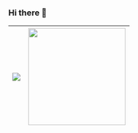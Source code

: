 ### Hi there 👋
<!---
[![Yash's GitHub stats](https://github-readme-stats.vercel.app/api?username=yashgoyal2802)](https://github.com/anuraghazra/github-readme-stats)
[![Top Langs](https://github-readme-stats.vercel.app/api/top-langs/?username=yashgoyal2802&layout=compact)](https://github.com/anuraghazra/github-readme-stats)
-->

|<img align="center" src="https://github-readme-stats.vercel.app/api?username=yashgoyal2802&&theme=buefy-dark&&show_icons=true&&hide_border=false&bg_color=1a1b27&icon_color=ff3860&title_color=7957d5&text_color=808080" />|<img align="center" height="195px"  src="https://github-readme-stats.vercel.app/api/top-langs/?username=yashgoyal2802&layout=compact&hide=jupyter%20notebook" />|
|---|---|
<!--
**yashgoyal2802/yashgoyal2802** is a ✨ _special_ ✨ repository because its `README.md` (this file) appears on your GitHub profile.

Here are some ideas to get you started:

- 🔭 I’m currently working on ...
- 🌱 I’m currently learning ...
- 👯 I’m looking to collaborate on ...
- 🤔 I’m looking for help with ...
- 💬 Ask me about ...
- 📫 How to reach me: ...
- 😄 Pronouns: ...
- ⚡ Fun fact: ...
-->
